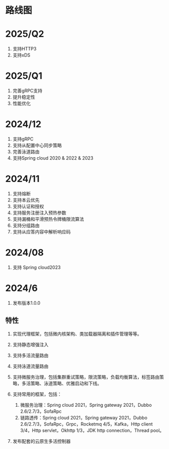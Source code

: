 路线图
===

# 2025/Q2
1. 支持HTTP3
2. 支持xDS

# 2025/Q1
1. 完善gRPC支持
2. 提升稳定性
3. 性能优化

# 2024/12

1. 支持gRPC
2. 支持从配置中心同步策略
3. 完善泳道路由
4. 支持Spring cloud 2020 & 2022 & 2023

# 2024/11

1. 支持熔断
2. 支持本云优先
3. 支持认证和授权
4. 支持服务注册注入预热参数
5. 支持漏桶和平滑预热令牌桶限流算法
6. 支持分组路由
7. 支持从应答内容中解析响应码

# 2024/08

1. 支持 Spring cloud2023

# 2024/6

1. 发布版本1.0.0

## 特性
1. 实现代理框架，包括微内核架构、类加载器隔离和插件管理等等。
2. 支持静态增强注入
3. 支持多活流量路由
4. 支持泳道流量路由
5. 支持微服务治理，包括集群重试策略，限流策略，负载均衡算法，标签路由策略，多活策略、泳道策略、优雅启动和下线。
6. 支持常用的框架，包括：

   1. 微服务治理：Spring cloud 2021，Spring gateway 2021，Dubbo 2.6/2.7/3，SofaRpc
   2. 链路透传：Spring cloud 2021，Spring gateway 2021，Dubbo 2.6/2.7/3，SofaRpc，Grpc，Rocketmq 4/5，Kafka，Http client 3/4，Http servlet，Okhttp 1/3，JDK http connection，Thread pool。
7. 发布配套的云原生多活控制器 



